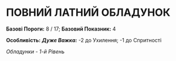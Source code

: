 ﻿# ПОВНИЙ ЛАТНИЙ ОБЛАДУНОК

**Базові Пороги:** 8 / 17; **Базовий Показник:** 4

**Особливість:** ***Дуже Важка:*** -2 до Ухилення; -1 до Спритності

*Обладунки - 1-й Рівень*